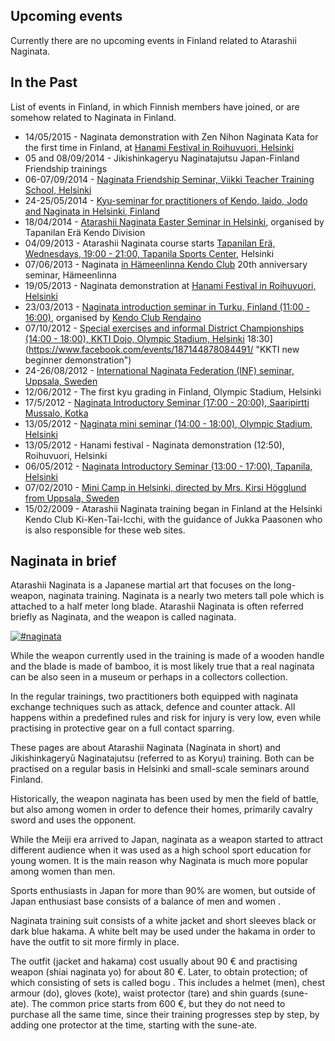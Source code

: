 ## Upcoming events

Currently there are no upcoming events in Finland related to Atarashii Naginata.

## In the Past

List of events in Finland, in which Finnish members have joined, or are somehow related to Naginata in Finland.

-   14/05/2015 - Naginata demonstration with Zen Nihon Naginata Kata for the first time in
    Finland, at [Hanami Festival in Roihuvuori,
    Helsinki](http://www.roihuvuori.fi/hanami/ "Hanami party Roihuvuori cherry park")
-   05 and 08/09/2014 - Jikishinkageryu Naginatajutsu Japan-Finland Friendship trainings
-   06-07/09/2014 - [Naginata Friendship Seminar,
    Viikki Teacher Training School, Helsinki](https://www.facebook.com/events/501891759879564/ "Finnish Naginata Friendship Seminar 2014")
-   24-25/05/2014 - [Kyu-seminar for practitioners of Kendo, Iaido, Jodo and Naginata in Helsinki, Finland](https://www.facebook.com/events/1410312342550257/ "FKA - Kyu-seminar in Helsinki")
-   18/04/2014 - [Atarashii Naginata Easter Seminar in Helsinki](https://www.facebook.com/events/254398958076220/ "Atarashii Naginata Pääsiäisleiri"),
    organised by Tapanilan Erä Kendo Division
-   04/09/2013 - Atarashii Naginata course starts [Tapanilan Erä,
    Wednesdays, 19:00 - 21:00, Tapanila
    Sports Center](http://www.tapanila-kendo.org/ "Tapanilan Erä - Kendo Division"),
    Helsinki
-   07/06/2013 - Naginata [in Hämeenlinna Kendo Club](http://www.jookenkai.net/ "Hämeenlinna - Ken Yeah I guess")
    20th anniversary seminar, Hämeenlinna
-   19/05/2013 - Naginata demonstration at [Hanami Festival in Roihuvuori,
    Helsinki](http://www.roihuvuori.fi/hanami/ "Next - Hanami party Roihuvuori cherry park May 2013")
-   23/03/2013 - [Naginata introduction seminar in Turku, Finland (11:00 -
    16:00)](https://www.facebook.com/events/136689943169944/ "Atarashii Naginata seminar"), organised by
    [Kendo Club Rendaino](http://www.rendaino.fi/ "Turku Kendo Club Rendaino Association")
-   07/10/2012 - [Special exercises and informal
    District Championships (14:00 - 18:00), KKTI Dojo, Olympic Stadium,
    Helsinki](https://www.facebook.com/events/530673156947346/ "Naginata Helsinki, special training")
    18:30](https://www.facebook.com/events/187144878084491/ "KKTI new beginner demonstration")
-   24-26/08/2012 - [International Naginata Federation (INF) seminar, Uppsala,
    Sweden](https://www.facebook.com/events/124522334303072/ "INF Seminar in Uppsala, Sweden")
-   12/06/2012 - The first kyu grading in Finland, Olympic Stadium, Helsinki
-   17/5/2012 - [Naginata Introductory Seminar (17:00 - 20:00), Saaripirtti
    Mussalo,
    Kotka](https://www.facebook.com/events/180686655386832/ "Naginata Introductory Seminar - Kotka")
-   13/05/2012 - [Naginata mini seminar (14:00 - 18:00), Olympic Stadium,
    Helsinki](https://www.facebook.com/events/385015054876105/ "Naginata Mini Seminar - Helsinki")
-   13/05/2012 - Hanami festival - Naginata demonstration (12:50), Roihuvuori,
    Helsinki
-   06/05/2012 - [Naginata Introductory Seminar (13:00 - 17:00), Tapanila,
    Helsinki](https://www.facebook.com/events/296023357146874/ "Naginata Introductory Seminar - Tapanila")
-   07/02/2010 - [Mini Camp in Helsinki, directed by Mrs. Kirsi Högglund from Uppsala,
    Sweden](http://www.flickr.com/photos/paazio/sets/72157623374097714/ "Naginata - Helsinki(FI) - 2010/02/07")
-   15/02/2009 - Atarashii Naginata training began in Finland at the Helsinki
    Kendo Club Ki-Ken-Tai-Icchi, with the guidance of Jukka Paasonen who is also responsible for
    these web sites.

## Naginata in brief

Atarashii Naginata is a Japanese martial art that focuses on the long-
weapon, naginata training. Naginata is a nearly two meters tall pole which
is attached to a half meter long blade.
Atarashii Naginata is often referred briefly as Naginata, and the weapon is
called naginata.

[![#naginata](https://c5.staticflickr.com/9/8488/8282854020_fd8cda286b_m.jpg)](https://www.flickr.com/photos/58096593@N04/8282854020/ "#naginata / youraku")

While the weapon currently used in the training is made of a wooden
handle and the blade is made of bamboo, it is most likely true
that a real naginata can be also seen in a museum or perhaps
in a collectors collection.

In the regular trainings, two practitioners both equipped with naginata
exchange techniques such as attack, defence and counter attack.
All happens within a predefined rules and risk for injury is very low, even
while practising in protective gear on a full contact sparring.

These pages are about Atarashii Naginata (Naginata in short) and
Jikishinkageryū Naginatajutsu (referred to as Koryu) training. Both can be
practised on a regular basis in Helsinki and small-scale seminars around Finland.

Historically, the weapon naginata has been used by men
the field of battle, but also among women in order to defence their homes,
primarily cavalry sword and uses the opponent.

While the Meiji era arrived to Japan, naginata as a weapon started to attract
different audience when it was used as a high school sport education for young women.
It is the main reason why Naginata is much more popular among women than men.

Sports enthusiasts in Japan for more than 90% are women, but outside of Japan
enthusiast base consists of a balance of men and women .

Naginata training suit consists of a white jacket and short sleeves
black or dark blue hakama. A white belt may be used under the hakama in
order to have the outfit to sit more firmly in place.

The outfit (jacket and hakama) cost usually about 90 € and practising
weapon (shiai naginata yo) for about 80 €. Later, to obtain protection;
of which consisting of sets is called bogu . This includes a helmet
(men), chest armour (do), gloves (kote), waist protector (tare) and
shin guards (sune-ate). The common price starts from 600 €, but
they do not need to purchase all the same time, since their training
progresses step by step, by adding one protector at the time,
starting with the sune-ate.
